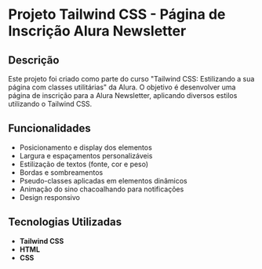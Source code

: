 # Projeto Tailwind CSS - Página de Inscrição Alura Newsletter

## Descrição

Este projeto foi criado como parte do curso "Tailwind CSS: Estilizando a sua página com classes utilitárias" da Alura. O objetivo é desenvolver uma página de inscrição para a Alura Newsletter, aplicando diversos estilos utilizando o Tailwind CSS.

## Funcionalidades

- Posicionamento e display dos elementos
- Largura e espaçamentos personalizáveis
- Estilização de textos (fonte, cor e peso)
- Bordas e sombreamentos
- Pseudo-classes aplicadas em elementos dinâmicos
- Animação do sino chacoalhando para notificações
- Design responsivo

## Tecnologias Utilizadas

- **Tailwind CSS**
- **HTML**
- **CSS**
